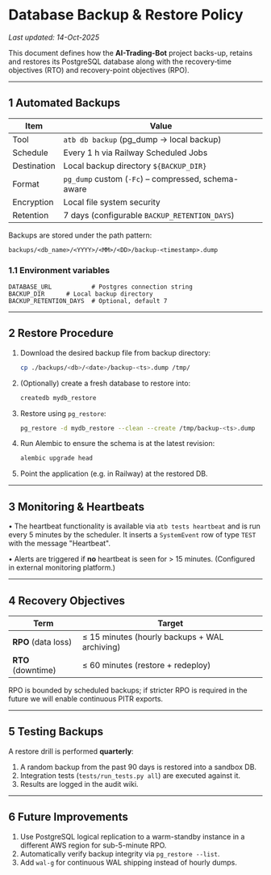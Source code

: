 # Database Backup & Restore Policy

_Last updated: 14-Oct-2025_

This document defines how the **AI-Trading-Bot** project backs-up,
retains and restores its PostgreSQL database along with the recovery‐time
objectives (RTO) and recovery-point objectives (RPO).

---

## 1  Automated Backups

| Item | Value |
|------|-------|
| Tool | `atb db backup` (pg_dump → local backup) |
| Schedule | Every 1 h via Railway Scheduled Jobs |
| Destination | Local backup directory `${BACKUP_DIR}` |
| Format | `pg_dump` custom (`-Fc`) – compressed, schema-aware |
| Encryption | Local file system security |
| Retention | 7 days (configurable `BACKUP_RETENTION_DAYS`) |

Backups are stored under the path pattern:

```
backups/<db_name>/<YYYY>/<MM>/<DD>/backup-<timestamp>.dump
```

### 1.1 Environment variables

```
DATABASE_URL           # Postgres connection string
BACKUP_DIR      # Local backup directory
BACKUP_RETENTION_DAYS  # Optional, default 7
```

---

## 2  Restore Procedure

1. Download the desired backup file from backup directory:

   ```bash
   cp ./backups/<db>/<date>/backup-<ts>.dump /tmp/
   ```

2. (Optionally) create a fresh database to restore into:

   ```bash
   createdb mydb_restore
   ```

3. Restore using `pg_restore`:

   ```bash
   pg_restore -d mydb_restore --clean --create /tmp/backup-<ts>.dump
   ```

4. Run Alembic to ensure the schema is at the latest revision:

   ```bash
   alembic upgrade head
   ```

5. Point the application (e.g. in Railway) at the restored DB.

---

## 3  Monitoring & Heartbeats

• The heartbeat functionality is available via `atb tests heartbeat` and is run every 5 minutes by the
  scheduler. It inserts a `SystemEvent` row of type `TEST` with the
  message "Heartbeat".

• Alerts are triggered if **no** heartbeat is seen for > 15 minutes.
  (Configured in external monitoring platform.)

---

## 4  Recovery Objectives

| Term | Target |
|------|--------|
| **RPO** (data loss) | ≤ 15 minutes (hourly backups + WAL archiving) |
| **RTO** (downtime)  | ≤ 60 minutes (restore + redeploy) |

RPO is bounded by scheduled backups; if stricter RPO is required in the
future we will enable continuous PITR exports.

---

## 5  Testing Backups

A restore drill is performed **quarterly**:

1. A random backup from the past 90 days is restored into a sandbox DB.
2. Integration tests (`tests/run_tests.py all`) are executed against it.
3. Results are logged in the audit wiki.

---

## 6  Future Improvements

1. Use PostgreSQL logical replication to a warm-standby instance in a
different AWS region for sub-5-minute RPO.
2. Automatically verify backup integrity via `pg_restore --list`.
3. Add `wal-g` for continuous WAL shipping instead of hourly dumps.

